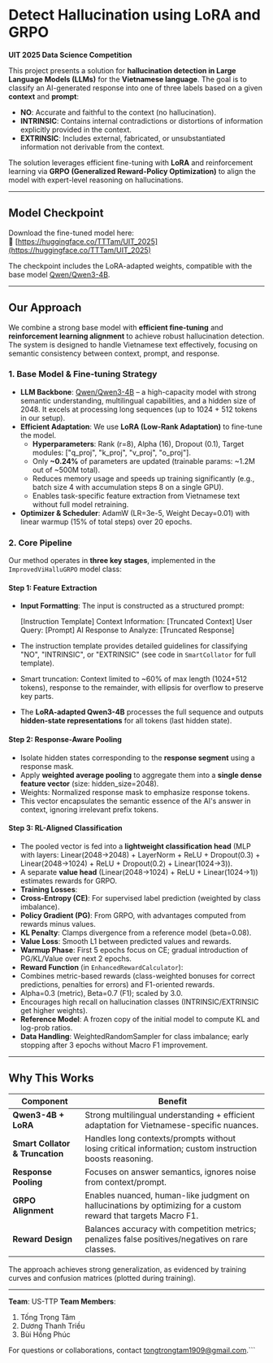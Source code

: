 # Detect Hallucination using LoRA and GRPO  
**UIT 2025 Data Science Competition**

This project presents a solution for **hallucination detection in Large Language Models (LLMs)** for the **Vietnamese language**. The goal is to classify an AI-generated response into one of three labels based on a given **context** and **prompt**:

- **NO**: Accurate and faithful to the context (no hallucination).  
- **INTRINSIC**: Contains internal contradictions or distortions of information explicitly provided in the context.  
- **EXTRINSIC**: Includes external, fabricated, or unsubstantiated information not derivable from the context.  

The solution leverages efficient fine-tuning with **LoRA** and reinforcement learning via **GRPO (Generalized Reward-Policy Optimization)** to align the model with expert-level reasoning on hallucinations.

---

## Model Checkpoint

Download the fine-tuned model here:  
🔗 [https://huggingface.co/TTTam/UIT_2025](https://huggingface.co/TTTam/UIT_2025)

The checkpoint includes the LoRA-adapted weights, compatible with the base model [Qwen/Qwen3-4B](https://huggingface.co/Qwen/Qwen3-4B).

---

## Our Approach

We combine a strong base model with **efficient fine-tuning** and **reinforcement learning alignment** to achieve robust hallucination detection. The system is designed to handle Vietnamese text effectively, focusing on semantic consistency between context, prompt, and response.

### 1. Base Model & Fine-tuning Strategy

- **LLM Backbone**: [Qwen/Qwen3-4B](https://huggingface.co/Qwen/Qwen3-4B) – a high-capacity model with strong semantic understanding, multilingual capabilities, and a hidden size of 2048. It excels at processing long sequences (up to 1024 + 512 tokens in our setup).
- **Efficient Adaptation**: We use **LoRA (Low-Rank Adaptation)** to fine-tune the model.
  - **Hyperparameters**: Rank (r=8), Alpha (16), Dropout (0.1), Target modules: ["q_proj", "k_proj", "v_proj", "o_proj"].
  - Only **~0.24%** of parameters are updated (trainable params: ~1.2M out of ~500M total).
  - Reduces memory usage and speeds up training significantly (e.g., batch size 4 with accumulation steps 8 on a single GPU).
  - Enables task-specific feature extraction from Vietnamese text without full model retraining.
- **Optimizer & Scheduler**: AdamW (LR=3e-5, Weight Decay=0.01) with linear warmup (15% of total steps) over 20 epochs.

### 2. Core Pipeline

Our method operates in **three key stages**, implemented in the `ImprovedViHalluGRPO` model class:

#### **Step 1: Feature Extraction**
- **Input Formatting**: The input is constructed as a structured prompt:

  [Instruction Template]
  Context Information:  [Truncated Context]
  User Query:  [Prompt]
  AI Response to Analyze:  [Truncated Response]
- The instruction template provides detailed guidelines for classifying "NO", "INTRINSIC", or "EXTRINSIC" (see code in `SmartCollator` for full template).
- Smart truncation: Context limited to ~60% of max length (1024+512 tokens), response to the remainder, with ellipsis for overflow to preserve key parts.
- The **LoRA-adapted Qwen3-4B** processes the full sequence and outputs **hidden-state representations** for all tokens (last hidden state).

#### **Step 2: Response-Aware Pooling**
- Isolate hidden states corresponding to the **response segment** using a response mask.
- Apply **weighted average pooling** to aggregate them into a **single dense feature vector** (size: hidden_size=2048).
- Weights: Normalized response mask to emphasize response tokens.
- This vector encapsulates the semantic essence of the AI's answer in context, ignoring irrelevant prefix tokens.

#### **Step 3: RL-Aligned Classification**
- The pooled vector is fed into a **lightweight classification head** (MLP with layers: Linear(2048→2048) + LayerNorm + ReLU + Dropout(0.3) + Linear(2048→1024) + ReLU + Dropout(0.2) + Linear(1024→3)).
- A separate **value head** (Linear(2048→1024) + ReLU + Linear(1024→1)) estimates rewards for GRPO.
- **Training Losses**:
- **Cross-Entropy (CE)**: For supervised label prediction (weighted by class imbalance).
- **Policy Gradient (PG)**: From GRPO, with advantages computed from rewards minus values.
- **KL Penalty**: Clamps divergence from a reference model (beta=0.08).
- **Value Loss**: Smooth L1 between predicted values and rewards.
- **Warmup Phase**: First 5 epochs focus on CE; gradual introduction of PG/KL/Value over next 2 epochs.
- **Reward Function** (in `EnhancedRewardCalculator`):
- Combines metric-based rewards (class-weighted bonuses for correct predictions, penalties for errors) and F1-oriented rewards.
- Alpha=0.3 (metric), Beta=0.7 (F1); scaled by 3.0.
- Encourages high recall on hallucination classes (INTRINSIC/EXTRINSIC get higher weights).
- **Reference Model**: A frozen copy of the initial model to compute KL and log-prob ratios.
- **Data Handling**: WeightedRandomSampler for class imbalance; early stopping after 3 epochs without Macro F1 improvement.

---

## Why This Works

| Component              | Benefit |
|------------------------|--------|
| **Qwen3-4B + LoRA**    | Strong multilingual understanding + efficient adaptation for Vietnamese-specific nuances. |
| **Smart Collator & Truncation** | Handles long contexts/prompts without losing critical information; custom instruction boosts reasoning. |
| **Response Pooling**   | Focuses on answer semantics, ignores noise from context/prompt. |
| **GRPO Alignment**     | Enables nuanced, human-like judgment on hallucinations by optimizing for a custom reward that targets Macro F1. |
| **Reward Design**      | Balances accuracy with competition metrics; penalizes false positives/negatives on rare classes. |

The approach achieves strong generalization, as evidenced by training curves and confusion matrices (plotted during training).

---
**Team**: US-TTP
**Team Members**:  
  1. Tống Trọng Tâm
  2. Dương Thanh Triều
  3. Bùi Hồng Phúc

For questions or collaborations, contact [tongtrongtam1909@gmail.com](tongtrongtam1909@gmail.com).```
